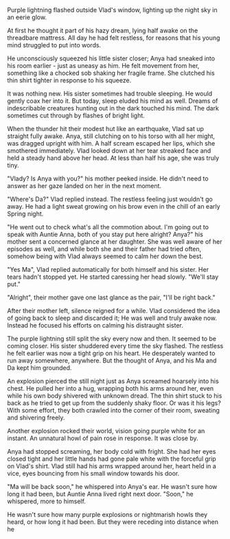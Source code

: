 Purple lightning flashed outside Vlad's window, lighting up the night sky in an eerie glow.

At first he thought it part of his hazy dream, lying half awake on the threadbare mattress. All day he had felt restless, for reasons that his young mind struggled to put into words.

He unconsciously squeezed his little sister closer; Anya had sneaked into his room earlier - just as uneasy as him. He felt movement from her, something like a chocked sob shaking her fragile frame. She clutched his thin shirt tighter in response to his squeeze.

It was nothing new. His sister sometimes had trouble sleeping. He would gently coax her into it. But today, sleep eluded his mind as well. Dreams of indescribable creatures hunting out in the dark touched his mind. The dark sometimes cut through by flashes of bright light.

When the thunder hit their modest hut like an earthquake, Vlad sat up straight fully awake. Anya, still clutching on to his torso with all her might, was dragged upright with him. A half scream escaped her lips, which she smothered immediately. Vlad looked down at her tear streaked face and held a steady hand above her head. At less than half his age, she was truly tiny.

"Vlady? Is Anya with you?" his mother peeked inside. He didn't need to answer as her gaze landed on her in the next moment.

"Where's Da?" Vlad replied instead. The restless feeling just wouldn't go away. He had a light sweat growing on his brow even in the chill of an early Spring night.

"He went out to check what's all the commotion about. I'm going out to speak with Auntie Anna, both of you stay put here alright? Anya?" his mother sent a concerned glance at her daughter. She was well aware of her episodes as well, and while both she and their father had tried often, somehow being with Vlad always seemed to calm her down the best.

"Yes Ma", Vlad replied automatically for both himself and his sister. Her tears hadn't stopped yet. He started caressing her head slowly. "We'll stay put."

"Alright", their mother gave one last glance as the pair, "I'll be right back."

After their mother left, silence reigned for a while. Vlad considered the idea of going back to sleep and discarded it; He was well and truly awake now. Instead he focused his efforts on calming his distraught sister.

The purple lightning still split the sky every now and then. It seemed to be coming closer. His sister shuddered every time the sky flashed. The restless he felt earlier was now a tight grip on his heart. He desperately wanted to run away somewhere, anywhere. But the thought of Anya, and his Ma and Da kept him grounded.

An explosion pierced the still night just as Anya screamed hoarsely into his chest. He pulled her into a hug, wrapping both his arms around her, even while his own body shivered with unknown dread. The thin shirt stuck to his back as he tried to get up from the suddenly shaky floor. Or was it his legs? With some effort, they both crawled into the corner of their room, sweating and shivering freely.

Another explosion rocked their world, vision going purple white for an instant. An unnatural howl of pain rose in response. It was close by.

Anya had stopped screaming, her body cold with fright. She had her eyes closed tight and her little hands had gone pale white with the forceful grip on Vlad's shirt. Vlad still had his arms wrapped around her, heart held in a vice, eyes bouncing from his small window towards his door.

"Ma will be back soon," he whispered into Anya's ear. He wasn't sure how long it had been, but Auntie Anna lived right next door. "Soon," he whispered, more to himself.

He wasn't sure how many purple explosions or nightmarish howls they heard, or how long it had been. But they were receding into distance when he

